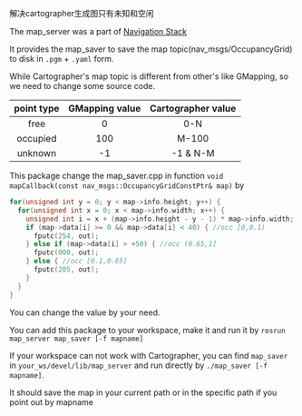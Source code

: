 解决cartographer生成图只有未知和空闲

The map_server was a part of [Navigation Stack](http://wiki.ros.org/map_server?distro=melodic)

It provides the map_saver to save the map topic(nav_msgs/OccupancyGrid) to disk in `.pgm` + `.yaml` form.

While Cartographer's map topic is different from other's like GMapping, so we need to change some source code.

| point type | GMapping value | Cartographer value |
|:----:|:----:|:----:|
| free | 0 | 0-N |
| occupied | 100 | M-100 |
| unknown | -1 | -1 & N-M |

This package change the map_saver.cpp in function `void mapCallback(const nav_msgs::OccupancyGridConstPtr& map)` by

```cpp
for(unsigned int y = 0; y < map->info.height; y++) {
  for(unsigned int x = 0; x < map->info.width; x++) {
    unsigned int i = x + (map->info.height - y - 1) * map->info.width;
    if (map->data[i] >= 0 && map->data[i] < 40) { //occ [0,0.1)
      fputc(254, out);
    } else if (map->data[i] > +50) { //occ (0.65,1]
      fputc(000, out);
    } else { //occ [0.1,0.65]
      fputc(205, out);
    }
  }
}
```

You can change the value by your need.

You can add this package to your workspace, make it and run it by `rosrun map_server map_saver [-f mapname]`

If your workspace can not work with Cartographer, you can find `map_saver` in `your_ws/devel/lib/map_server` and run directly by `./map_saver [-f mapname]`. 

It should save the map in your current path or in the specific path if you point out by mapname
